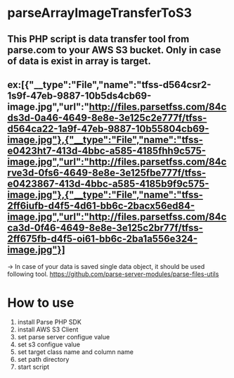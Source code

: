 # parseArrayImageTransferToS3
This PHP script is data transfer tool from parse.com to your AWS S3 bucket. Only in case of data is exist in array is target.
---
ex:[{"__type":"File","name":"tfss-d564csr2-1s9f-47eb-9887-10b5ds4cb69-image.jpg","url":"http://files.parsetfss.com/84cds3d-0a46-4649-8e8e-3e125c2e777f/tfss-d564ca22-1a9f-47eb-9887-10b55804cb69-image.jpg"},{"__type":"File","name":"tfss-e0423ht7-413d-4bbc-a585-4185fhh9c575-image.jpg","url":"http://files.parsetfss.com/84crve3d-0fs6-4649-8e8e-3e125fbe777f/tfss-e0423867-413d-4bbc-a585-4185b9f9c575-image.jpg"},{"__type":"File","name":"tfss-2ff6iufb-d4f5-4d61-bb6c-2bacx56ed84-image.jpg","url":"http://files.parsetfss.com/84cca3d-0f46-4649-8e8e-3e125c2br77f/tfss-2ff675fb-d4f5-oi61-bb6c-2ba1a556e324-image.jpg"}]
---

-> In case of your data is saved single data object, it should be used following tool.
https://github.com/parse-server-modules/parse-files-utils

# How to use
1. install Parse PHP SDK
2. install AWS S3 Client
3. set parse server configue value
4. set s3 configue value
5. set target class name and column name
6. set path directory
7. start script

